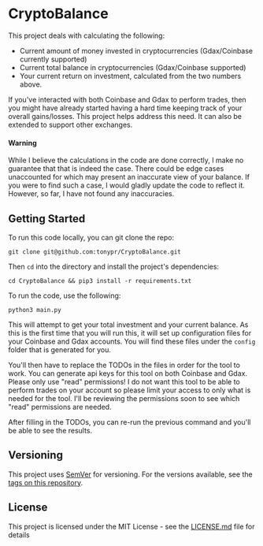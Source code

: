 # CryptoBalance

This project deals with calculating the following:
- Current amount of money invested in cryptocurrencies (Gdax/Coinbase currently supported)
- Current total balance in cryptocurrencies (Gdax/Coinbase supported)
- Your current return on investment, calculated from the two numbers above.

If you've interacted with both Coinbase and Gdax to perform trades, then you might have already started having a hard time keeping track of your overall gains/losses. This project helps address this need. It can also be extended to support other exchanges.

#### Warning

While I believe the calculations in the code are done correctly, I make no guarantee that that is indeed the case. There could be edge cases unaccounted for which may present an inaccurate view of your balance. If you were to find such a case, I would gladly update the code to reflect it. However, so far, I have not found any inaccuracies.

## Getting Started

To run this code locally, you can git clone the repo:

`git clone git@github.com:tonypr/CryptoBalance.git`

Then `cd` into the directory and install the project's dependencies:

`cd CryptoBalance && pip3 install -r requirements.txt`

To run the code, use the following:

`python3 main.py`

This will attempt to get your total investment and your current balance. As this is the first time that you will run this, it will set up configuration files for your Coinbase and Gdax accounts. You will find these files under the `config` folder that is generated for you.

You'll then have to replace the TODOs in the files in order for the tool to work. You can generate api keys for this tool on both Coinbase and Gdax. Please only use "read" permissions! I do not want this tool to be able to perform trades on your account so please limit your access to only what is needed for the tool. I'll be reviewing the permissions soon to see which "read" permissions are needed.

After filling in the TODOs, you can re-run the previous command and you'll be able to see the results.

## Versioning

This project uses [SemVer](http://semver.org/) for versioning. For the versions available, see the [tags on this repository](https://github.com/your/project/tags).

## License

This project is licensed under the MIT License - see the [LICENSE.md](LICENSE.md) file for details
